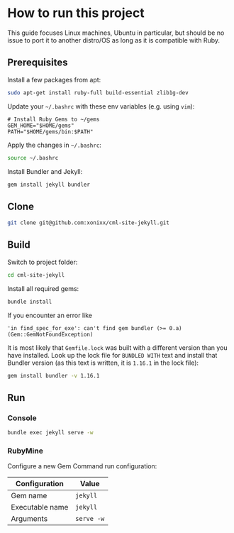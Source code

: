 # How to run this project  

This guide focuses Linux machines, Ubuntu in particular, 
but should be no issue to port it to another distro/OS as
long as it is compatible with Ruby.  

## Prerequisites  
Install a few packages from apt:
```bash
sudo apt-get install ruby-full build-essential zlib1g-dev
```
Update  your `~/.bashrc` with these env variables (e.g. using `vim`):
```
# Install Ruby Gems to ~/gems
GEM_HOME="$HOME/gems"
PATH="$HOME/gems/bin:$PATH"
```
Apply the changes in `~/.bashrc`:
```bash
source ~/.bashrc
```
Install Bundler and Jekyll:
```bash
gem install jekyll bundler
```  

## Clone  
```bash
git clone git@github.com:xonixx/cml-site-jekyll.git
```  

## Build    
Switch to project folder:
```bash
cd cml-site-jekyll
```
Install all required gems:
```bash
bundle install
```
If you encounter an error like 
```
'in find_spec_for_exe': can't find gem bundler (>= 0.a) (Gem::GemNotFoundException)
```
It is most likely that `Gemfile.lock` was built with a 
different version than you have installed. Look up the lock 
file for `BUNDLED WITH` text and install that Bundler version 
(as this text is written, it is `1.16.1` in the lock file):
```bash
gem install bundler -v 1.16.1
```

## Run  

### Console  
```bash
bundle exec jekyll serve -w
```  

### RubyMine  
Configure a new Gem Command run configuration:  

Configuration | Value
------------- | -----
| Gem name | `jekyll` |
| Executable name | `jekyll` |
| Arguments | `serve -w` |
